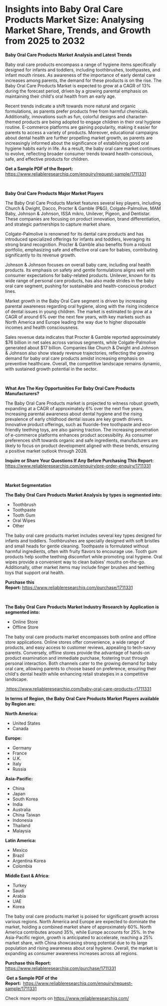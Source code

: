 <p><h1>Insights into Baby Oral Care Products Market Size: Analysing Market Share, Trends, and Growth from 2025 to 2032</h1></p><p><strong>Baby Oral Care Products Market Analysis and Latest Trends</strong></p>
<p><p>Baby oral care products encompass a range of hygiene items specifically designed for infants and toddlers, including toothbrushes, toothpastes, and infant mouth rinses. As awareness of the importance of early dental care increases among parents, the demand for these products is on the rise. The Baby Oral Care Products Market is expected to grow at a CAGR of 13% during the forecast period, driven by a growing parental emphasis on maintaining their child's oral health from an early age.</p><p>Recent trends indicate a shift towards more natural and organic formulations, as parents prefer products free from harmful chemicals. Additionally, innovations such as fun, colorful designs and character-themed products are being adopted to engage children in their oral hygiene routine. E-commerce platforms are gaining popularity, making it easier for parents to access a variety of products. Moreover, educational campaigns about dental health are further propelling market growth, as parents are increasingly informed about the significance of establishing good oral hygiene habits early in life. As a result, the baby oral care market continues to evolve, reflecting broader consumer trends toward health-conscious, safe, and effective products for children.</p></p>
<p><strong>Get a Sample PDF of the Report:&nbsp;</strong> <a href="https://www.reliableresearchiq.com/enquiry/request-sample/1711331?utm_campaign=1123&utm_medium=2&utm_source=Github&utm_content=ia&utm_term=10012025&utm_id=baby-oral-care-products">https://www.reliableresearchiq.com/enquiry/request-sample/1711331</a></p>
<p>&nbsp;</p>
<p><strong>Baby Oral Care Products Major Market Players</strong></p>
<p><p>The Baby Oral Care Products Market features several key players, including Church & Dwight, Dacco, Procter & Gamble (P&G), Colgate-Palmolive, MAM Baby, Johnson & Johnson, ISSA mikro, Unilever, Pigeon, and Dentistar. These companies are focusing on product innovation, brand differentiation, and strategic partnerships to capture market share.</p><p>Colgate-Palmolive is renowned for its dental care products and has introduced specialized offerings for infants and toddlers, leveraging its strong brand recognition. Procter & Gamble also benefits from a robust portfolio, emphasizing safe and effective oral care for babies, contributing significantly to its revenue growth.</p><p>Johnson & Johnson focuses on overall baby care, including oral health products. Its emphasis on safety and gentle formulations aligns well with consumer expectations for baby-related products. Unilever, known for its wide range of personal care products, has also made strides in the baby oral care segment, pushing for sustainable and health-conscious product lines.</p><p>Market growth in the Baby Oral Care segment is driven by increasing parental awareness regarding oral hygiene, along with the rising incidence of dental issues in young children. The market is estimated to grow at a CAGR of around 6% over the next few years, with key markets such as North America and Europe leading the way due to higher disposable incomes and health consciousness.</p><p>Sales revenue data indicates that Procter & Gamble reported approximately $76 billion in net sales across various segments, while Colgate-Palmolive generated about $17 billion. Companies like Church & Dwight and Johnson & Johnson also show steady revenue trajectories, reflecting the growing demand for baby oral care products amidst increasing emphasis on preventive healthcare. Overall, the competitive landscape remains dynamic, with sustained growth potential in the sector.</p></p>
<p>&nbsp;</p>
<p><strong>What Are The Key Opportunities For Baby Oral Care Products Manufacturers?</strong></p>
<p><p>The Baby Oral Care Products market is projected to witness robust growth, expanding at a CAGR of approximately 6% over the next five years. Increasing parental awareness about dental hygiene and the rising prevalence of early childhood dental issues are key growth drivers. Innovative product offerings, such as fluoride-free toothpaste and eco-friendly teething toys, are also gaining traction. The increasing penetration of e-commerce platforms enhances product accessibility. As consumer preferences shift towards organic and safe ingredients, manufacturers are likely to focus on product development aligned with these trends, ensuring a positive market outlook through 2028.</p></p>
<p><strong>Inquire or Share Your Questions If Any Before Purchasing This Report:</strong> <a href="https://www.reliableresearchiq.com/enquiry/pre-order-enquiry/1711331?utm_campaign=1123&utm_medium=2&utm_source=Github&utm_content=ia&utm_term=10012025&utm_id=baby-oral-care-products">https://www.reliableresearchiq.com/enquiry/pre-order-enquiry/1711331</a></p>
<p>&nbsp;</p>
<p><strong>Market Segmentation</strong></p>
<p><strong>The Baby Oral Care Products Market Analysis by types is segmented into:</strong></p>
<p><ul><li>Toothbrush</li><li>Toothpaste</li><li>Tooth Gum</li><li>Oral Wipes</li><li>Other</li></ul></p>
<p><p>The baby oral care products market includes several key types designed for infants and toddlers. Toothbrushes are specially designed with soft bristles and small heads for gentle cleaning. Toothpaste is formulated without harmful ingredients, often with fruity flavors to encourage use. Tooth gum products help soothe teething discomfort while promoting oral hygiene. Oral wipes provide a convenient way to clean babies' mouths on-the-go. Additionally, other market items may include finger brushes and teething toys that support oral health.</p></p>
<p><strong>Purchase this Report:&nbsp;</strong><a href="https://www.reliableresearchiq.com/purchase/1711331?utm_campaign=1123&utm_medium=2&utm_source=Github&utm_content=ia&utm_term=10012025&utm_id=baby-oral-care-products">https://www.reliableresearchiq.com/purchase/1711331</a></p>
<p>&nbsp;</p>
<p><strong>The Baby Oral Care Products Market Industry Research by Application is segmented into:</strong></p>
<p><ul><li>Online Store</li><li>Offline Store</li></ul></p>
<p><p>The baby oral care products market encompasses both online and offline store applications. Online stores offer convenience, a wide range of products, and easy access to customer reviews, appealing to tech-savvy parents. Conversely, offline stores provide the advantage of hands-on product examination and immediate purchase, fostering trust through personal interaction. Both channels cater to the growing demand for baby oral care, allowing parents to choose based on preference, ensuring their child's dental health while enhancing retail strategies in a competitive landscape.</p></p>
<p><a href="https://www.reliableresearchiq.com/baby-oral-care-products-r1711331?utm_campaign=1123&utm_medium=2&utm_source=Github&utm_content=ia&utm_term=10012025&utm_id=baby-oral-care-products">&nbsp;https://www.reliableresearchiq.com/baby-oral-care-products-r1711331</a></p>
<p><strong>In terms of Region, the Baby Oral Care Products Market Players available by Region are:</strong></p>
<p>
    <p> <strong> North America: </strong>
        <ul>
            <li>United States</li>
            <li>Canada</li>
        </ul>
        </p> 
    <p> <strong> Europe: </strong>
        <ul>
            <li>Germany</li>
            <li>France</li>
            <li>U.K.</li>
            <li>Italy</li>
            <li>Russia</li>
        </ul>
        </p> 
    <p> <strong> Asia-Pacific: </strong>
        <ul>
            <li>China</li>
            <li>Japan</li>
            <li>South Korea</li>
            <li>India</li>
            <li>Australia</li>
            <li>China Taiwan</li>
            <li>Indonesia</li>
            <li>Thailand</li>
            <li>Malaysia</li>
        </ul>
        </p> 
    <p> <strong> Latin America: </strong>
        <ul>
            <li>Mexico</li>
            <li>Brazil</li>
            <li>Argentina Korea</li>
            <li>Colombia</li>
        </ul>
        </p> 
    <p> <strong> Middle East & Africa: </strong>
        <ul>
            <li>Turkey</li>
            <li>Saudi</li>
            <li>Arabia</li>
            <li>UAE</li>
            <li>Korea</li>
        </ul>
    </p>
    </p>
<p><p>The baby oral care products market is poised for significant growth across various regions. North America and Europe are expected to dominate the market, holding a combined market share of approximately 60%. North America contributes around 35%, while Europe accounts for 25%. In the Asia-Pacific region, growth is anticipated to accelerate, reaching a 25% market share, with China showcasing strong potential due to its large population and rising awareness about oral hygiene. Overall, the market is expanding as consumer awareness increases across all regions.</p></p>
<p><strong>Purchase this Report: </strong><a href="https://www.reliableresearchiq.com/purchase/1711331?utm_campaign=1123&utm_medium=2&utm_source=Github&utm_content=ia&utm_term=10012025&utm_id=baby-oral-care-products">https://www.reliableresearchiq.com/purchase/1711331</a></p>
<p>&nbsp;<strong>Get a Sample PDF of the Report:&nbsp;&nbsp;</strong><a href="https://www.reliableresearchiq.com/enquiry/request-sample/1711331?utm_campaign=1123&utm_medium=2&utm_source=Github&utm_content=ia&utm_term=10012025&utm_id=baby-oral-care-products">https://www.reliableresearchiq.com/enquiry/request-sample/1711331</a></p>
<p><strong></strong></p>
<p>Check more reports on <a href="https://www.reliableresearchiq.com/?utm_campaign=1123&utm_medium=2&utm_source=Github&utm_content=ia&utm_term=10012025&utm_id=baby-oral-care-products">https://www.reliableresearchiq.com/</a></p>